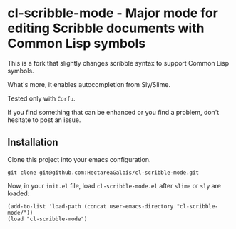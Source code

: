# cl-scribble-mode - Major mode for editing Scribble documents with Common Lisp symbols

This is a fork that slightly changes scribble syntax to support Common Lisp symbols.

What's more, it enables autocompletion from Sly/Slime.

Tested only with `Corfu`.

If you find something that can be enhanced or you find a problem, don't hesitate to post an issue.

## Installation

Clone this project into your emacs configuration.

``` shell
git clone git@github.com:HectareaGalbis/cl-scribble-mode.git
```

Now, in your `init.el` file, load `cl-scribble-mode.el` after `slime` or `sly` are loaded:

``` emacs-lisp
(add-to-list 'load-path (concat user-emacs-directory "cl-scribble-mode/"))
(load "cl-scribble-mode")
```
